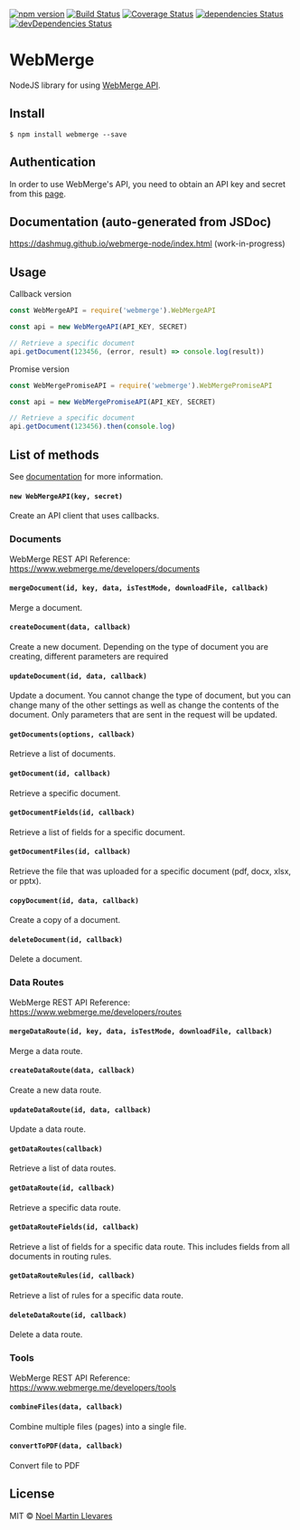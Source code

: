[![npm version](https://badge.fury.io/js/webmerge.svg)](https://badge.fury.io/js/webmerge)
[![Build Status](https://travis-ci.org/dashmug/webmerge-node.svg?branch=master)](https://travis-ci.org/dashmug/webmerge-node) 
[![Coverage Status](https://coveralls.io/repos/github/dashmug/webmerge-node/badge.svg?branch=master)](https://coveralls.io/github/dashmug/webmerge-node?branch=master)
[![dependencies Status](https://david-dm.org/dashmug/webmerge-node/status.svg)](https://david-dm.org/dashmug/webmerge-node)
[![devDependencies Status](https://david-dm.org/dashmug/webmerge-node/dev-status.svg)](https://david-dm.org/dashmug/webmerge-node?type=dev)

WebMerge 
========

NodeJS library for using [WebMerge API](https://www.webmerge.me/developers).


Install
-------

    $ npm install webmerge --save


Authentication
--------------

In order to use WebMerge's API, you need to obtain an API key and secret from this 
[page](https://www.webmerge.me/manage/account?page=api).


Documentation (auto-generated from JSDoc)
-----------------------------------------

https://dashmug.github.io/webmerge-node/index.html (work-in-progress)


Usage
-----

Callback version
```js
const WebMergeAPI = require('webmerge').WebMergeAPI

const api = new WebMergeAPI(API_KEY, SECRET)

// Retrieve a specific document
api.getDocument(123456, (error, result) => console.log(result))
```

Promise version
```js
const WebMergePromiseAPI = require('webmerge').WebMergePromiseAPI

const api = new WebMergePromiseAPI(API_KEY, SECRET)

// Retrieve a specific document
api.getDocument(123456).then(console.log)
```


List of methods
---------------

See [documentation](https://dashmug.github.io/webmerge-node/index.html) for more information.

#### `new WebMergeAPI(key, secret)`

Create an API client that uses callbacks.


### Documents

WebMerge REST API Reference: https://www.webmerge.me/developers/documents

#### `mergeDocument(id, key, data, isTestMode, downloadFile, callback)`

Merge a document.

#### `createDocument(data, callback)`

Create a new document. Depending on the type of document you are creating, different parameters are required

#### `updateDocument(id, data, callback)`
     
Update a document. You cannot change the type of document, but you can change many of the other settings as well as 
change the contents of the document. Only parameters that are sent in the request will be updated.

#### `getDocuments(options, callback)`

Retrieve a list of documents.

#### `getDocument(id, callback)`

Retrieve a specific document.

#### `getDocumentFields(id, callback)`

Retrieve a list of fields for a specific document.

#### `getDocumentFiles(id, callback)`

Retrieve the file that was uploaded for a specific document (pdf, docx, xlsx, or pptx).

#### `copyDocument(id, data, callback)`

Create a copy of a document.

#### `deleteDocument(id, callback)`

Delete a document.


### Data Routes

WebMerge REST API Reference: https://www.webmerge.me/developers/routes

#### `mergeDataRoute(id, key, data, isTestMode, downloadFile, callback)`

Merge a data route.

#### `createDataRoute(data, callback)`

Create a new data route.

#### `updateDataRoute(id, data, callback)`

Update a data route.

#### `getDataRoutes(callback)`

Retrieve a list of data routes.

#### `getDataRoute(id, callback)`

Retrieve a specific data route.

#### `getDataRouteFields(id, callback)`

Retrieve a list of fields for a specific data route. This includes fields from all documents in routing rules.

#### `getDataRouteRules(id, callback)`

Retrieve a list of rules for a specific data route.
 
#### `deleteDataRoute(id, callback)`

Delete a data route.


### Tools

WebMerge REST API Reference: https://www.webmerge.me/developers/tools

#### `combineFiles(data, callback)`
     
Combine multiple files (pages) into a single file.

#### `convertToPDF(data, callback)`

Convert file to PDF


License
-------
MIT © [Noel Martin Llevares](https://github.com/dashmug)
